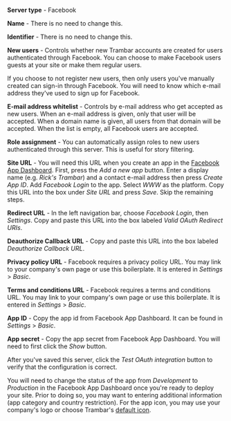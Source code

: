 **Server type** - Facebook

**Name** - There is no need to change this.

**Identifier** - There is no need to change this.

**New users** - Controls whether new Trambar accounts are created for users
authenticated through Facebook. You can choose to make Facebook users guests at
your site or make them regular users.

If you choose to not register new users, then only users you've manually created
can sign-in through Facebook. You will need to know which e-mail address they've
used to sign up for Facebook.

**E-mail address whitelist** - Controls by e-mail address who get accepted as
new users. When an e-mail address is given, only that user will be accepted.
When a domain name is given, all users from that domain will be accepted. When
the list is empty, all Facebook users are accepted.

**Role assignment** - You can automatically assign roles to new users
authenticated through this server. This is useful for story filtering.

**Site URL** - You will need this URL when you create an app in the [Facebook
App Dashboard](https://developers.facebook.com/apps/). First, press
the *Add a new app* button. Enter a display name (e.g. _Rick's Trambar_) and
a contact e-mail address then press *Create App ID*. Add *Facebook Login* to
the app. Select *WWW* as the platform. Copy this URL into the box under
*Site URL* and press *Save*. Skip the remaining steps.

**Redirect URL** - In the left navigation bar, choose *Facebook Login*, then
*Settings*. Copy and paste this URL into the box labeled *Valid OAuth Redirect
URIs*.

**Deauthorize Callback URL** - Copy and paste this URL into the box labeled
*Deauthorize Callback URL*.

**Privacy policy URL** - Facebook requires a privacy policy URL. You may
link to your company's own page or use this boilerplate. It is entered
in *Settings* > *Basic*.

**Terms and conditions URL** - Facebook requires a terms and conditions URL.
You may link to your company's own page or use this boilerplate. It is entered
in *Settings* > *Basic*.

**App ID** - Copy the app id from Facebook App Dashboard. It can be found in
*Settings* > *Basic*.

**App secret** - Copy the app secret from Facebook App Dashboard. You will
need to first click the *Show* button.

After you've saved this server, click the *Test OAuth integration* button to
verify that the configuration is correct.

You will need to change the status of the app from _Development_ to _Production_
in the Facebook App Dashboard once you're ready to deploy your site. Prior
to doing so, you may want to entering additional information (app category and
country restriction). For the app icon, you may use your company's logo or
choose Trambar's [default icon](facebook-icons.zip).
